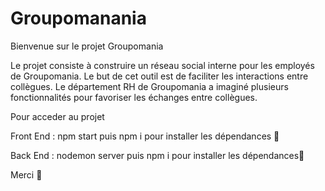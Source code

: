 # Groupomanania

Bienvenue sur le projet Groupomania

Le projet consiste à construire un réseau social interne pour les employés de Groupomania. 
Le but de cet outil est de faciliter les interactions entre collègues. 
Le département RH de Groupomania a imaginé plusieurs fonctionnalités pour favoriser les échanges entre collègues.

Pour acceder au projet

Front End : 
npm start
puis npm i pour installer les dépendances 🚀

Back End : 
nodemon server
puis npm i pour installer les dépendances🚀

Merci 🤩 
